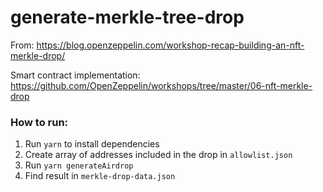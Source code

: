 # generate-merkle-tree-drop

From: https://blog.openzeppelin.com/workshop-recap-building-an-nft-merkle-drop/

Smart contract implementation: https://github.com/OpenZeppelin/workshops/tree/master/06-nft-merkle-drop

### How to run:

1. Run `yarn` to install dependencies
2. Create array of addresses included in the drop in `allowlist.json`
3. Run `yarn generateAirdrop`
4. Find result in `merkle-drop-data.json`
